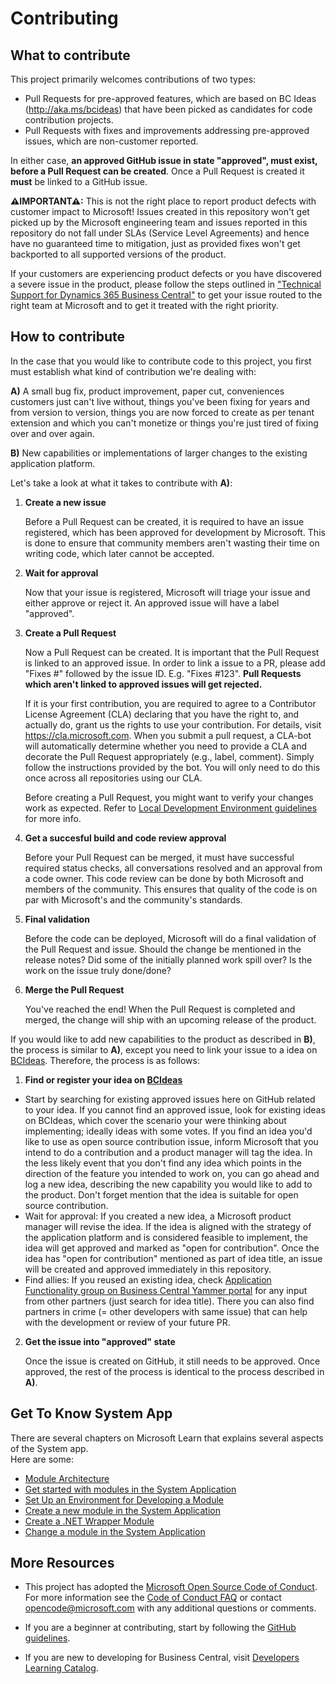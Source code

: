 # Contributing

## What to contribute

This project primarily welcomes contributions of two types:

- Pull Requests for pre-approved features, which are based on BC Ideas (http://aka.ms/bcideas) that have been picked as candidates for code contribution projects.
- Pull Requests with fixes and improvements addressing pre-approved issues, which are non-customer reported.

In either case, **an approved GitHub issue in state "approved", must exist, before a Pull Request can be created**. Once a Pull Request is created it **must** be linked to a GitHub issue.

**⚠IMPORTANT⚠:** This is not the right place to report product defects with customer impact to Microsoft! Issues created in this repository won't get picked up by the Microsoft engineering team and issues reported in this repository do not fall under SLAs (Service Level Agreements) and hence have no guaranteed time to mitigation, just as provided fixes won't get backported to all supported versions of the product.

If your customers are experiencing product defects or you have discovered a severe issue in the product, please follow the steps outlined in ["Technical Support for Dynamics 365 Business Central"](https://docs.microsoft.com/dynamics365/business-central/dev-itpro/technical-support) to get your issue routed to the right team at Microsoft and to get it treated with the right priority.

## How to contribute

In the case that you would like to contribute code to this project, you first must establish what kind of contribution we're dealing with:

**A)** A small bug fix, product improvement, paper cut, conveniences customers just can't live without, things you've been fixing for years and from version to version, things you are now forced to create as per tenant extension and which you can't monetize or things you're just tired of fixing over and over again.

**B)** New capabilities or implementations of larger changes to the existing application platform.

Let's take a look at what it takes to contribute with **A)**:


1. **Create a new issue**

    Before a Pull Request can be created, it is required to have an issue registered, which has been approved for development by Microsoft. This is done to ensure that community members aren't wasting their time on writing code, which later cannot be accepted.

2. **Wait for approval**

    Now that your issue is registered, Microsoft will triage your issue and either approve or reject it. An approved issue will have a label "approved".

3. **Create a Pull Request**

    Now a Pull Request can be created. It is important that the Pull Request is linked to an approved issue. In order to link a issue to a PR, please add "Fixes #" followed by the issue ID. E.g. "Fixes #123". **Pull Requests which aren't linked to approved issues will get rejected.**

   If it is your first contribution, you are required to agree to a Contributor License Agreement (CLA) declaring that you have the right to, and actually do, grant us the rights to use your contribution. For details, visit https://cla.microsoft.com. When you submit a pull request, a CLA-bot will automatically determine whether you need
    to provide a CLA and decorate the Pull Request appropriately (e.g., label, comment). Simply follow the instructions provided by the bot. You will only need to do this once across all repositories using our CLA.

    Before creating a Pull Request, you might want to verify your changes work as expected. Refer to [Local Development Environment guidelines](LOCAL_DEV_ENV.md) for more info.


4. **Get a succesful build and code review approval**

    Before your Pull Request can be merged, it must have successful required status checks, all conversations resolved and an approval from a code owner. This code review can be done by both Microsoft and members of the community. This ensures that quality of the code is on par with Microsoft's and the community's standards.

5. **Final validation**

    Before the code can be deployed, Microsoft will do a final validation of the Pull Request and issue. Should the change be mentioned in the release notes? Did some of the initially planned work spill over? Is the work on the issue truly done/done?

6. **Merge the Pull Request**

    You've reached the end! When the Pull Request is completed and merged, the change will ship with an upcoming release of the product.

If you would like to add new capabilities to the product as described in **B)**, the process is similar to **A)**, except you need to link your issue to a idea on [BCIdeas](http://aka.ms/bcideas). Therefore, the process is as follows:

1. **Find or register your idea on [BCIdeas](http://aka.ms/bcideas)**

- Start by searching for existing approved issues here on GitHub related to your idea. If you cannot find an approved issue, look for existing ideas on BCIdeas, which cover the scenario your were thinking about implementing; ideally ideas with some votes. If you find an idea you'd like to use as open source contribution issue, inform Microsoft that you intend to do a contribution and a product manager will tag the idea. In the less likely event that you don't find any idea which points in the direction of the feature you intended to work on, you can go ahead and log a new idea, describing the new capability you would like to add to the product. Don't forget mention that the idea is suitable for open source contribution.
- Wait for approval: If you created a new idea, a Microsoft product manager will revise the idea. If the idea is aligned with the strategy of the application platform and is considered feasible to implement, the idea will get approved and marked as "open for contribution". Once the idea has "open for contribution" mentioned as part of idea title, an issue will be created and approved immediately in this repository.
- Find allies: If you reused an existing idea, check [Application Functionality group on Business Central Yammer portal](https://www.yammer.com/dynamicsnavdev/#/threads/inGroup?type=in_group&feedId=8846299) for any input from other partners (just search for idea title). There you can also find partners in crime (= other developers with same issue) that can help with the development or review of your future PR.

2. **Get the issue into "approved" state**

    Once the issue is created on GitHub, it still needs to be approved. Once approved, the rest of the process is identical to the process described in **A)**.

## Get To Know System App

There are several chapters on Microsoft Learn that explains several aspects of the System app.  
Here are some:

- [Module Architecture](https://learn.microsoft.com/en-us/dynamics365/business-central/dev-itpro/developer/devenv-blueprint)
- [Get started with modules in the System Application](https://learn.microsoft.com/en-us/dynamics365/business-central/dev-itpro/developer/devenv-blueprint)
- [Set Up an Environment for Developing a Module](https://learn.microsoft.com/en-us/dynamics365/business-central/dev-itpro/developer/devenv-set-up-an-environment)
- [Create a new module in the System Application](https://learn.microsoft.com/en-us/dynamics365/business-central/dev-itpro/developer/devenv-new-module)
- [Create a .NET Wrapper Module](https://learn.microsoft.com/en-us/dynamics365/business-central/dev-itpro/developer/devenv-create-a-wrapper-module)
- [Change a module in the System Application](https://learn.microsoft.com/en-us/dynamics365/business-central/dev-itpro/developer/devenv-change-a-module)

## More Resources
* This project has adopted the [Microsoft Open Source Code of Conduct](https://opensource.microsoft.com/codeofconduct/).
For more information see the [Code of Conduct FAQ](https://opensource.microsoft.com/codeofconduct/faq/)
or contact [opencode@microsoft.com](mailto:opencode@microsoft.com) with any additional questions or comments.

* If you are a beginner at contributing, start by following the [GitHub guidelines](https://docs.github.com/en/get-started/quickstart/fork-a-repo).

* If you are new to developing for Business Central, visit [Developers Learning Catalog](https://docs.microsoft.com/dynamics365/business-central/readiness/readiness-learning-developers).
